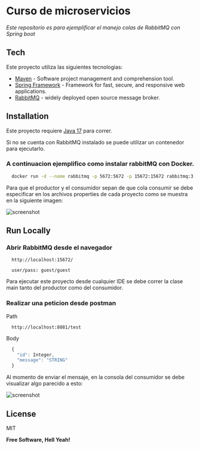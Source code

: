 # Curso de microservicios

_Este repositorio es para ejemplificar el manejo colas de RabbitMQ con Spring boot_

## Tech

Este proyecto utiliza las siguientes tecnologias:

- [Maven] - Software project management and comprehension tool.
- [Spring Framework] - Framework for fast, secure, and responsive web applications.
- [RabbitMQ] - widely deployed open source message broker.

## Installation

Este proyecto requiere [Java 17](https://www.oracle.com/java/technologies/downloads/) para correr.

Si no se cuenta con RabbitMQ instalado se puede utilizar un contenedor para ejecutarlo.

### A continuacion ejemplifico como instalar rabbitMQ con Docker.

```bash
  docker run -d --name rabbitmq -p 5672:5672 -p 15672:15672 rabbitmq:3.9-management
```

Para que el productor y el consumidor sepan de que cola consumir se debe especificar en los archivos properties de cada proyecto como se muestra en la siguiente imagen:

![screenshot](https://snipboard.io/Z8Kj7S.jpg)

## Run Locally

### Abrir RabbitMQ desde el navegador

```
  http://localhost:15672/

  user/pass: guest/guest
```

Para ejecutar este proyecto desde cualquier IDE se debe correr la clase main tanto del productor como del consumidor.

### Realizar una peticion desde postman

Path

```
  http://localhost:8081/test
```

Body

```javascript
  {
    "id": Integer,
    "message": "STRING"
  }
```

Al momento de enviar el mensaje, en la consola del consumidor se debe visualizar algo parecido a esto:

![screenshot](https://snipboard.io/gOpd6k.jpg)

## License

MIT

**Free Software, Hell Yeah!**

[//]: # "These are reference links used in the body of this note and get stripped out when the markdown processor does its job. There is no need to format nicely because it shouldn't be seen."
[maven]: https://maven.apache.org/
[spring framework]: https://spring.io/
[rabbitmq]: https://www.rabbitmq.com/
